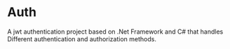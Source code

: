 # Auth

A jwt authentication project based on .Net Framework and C# that handles Different authentication and authorization methods.

